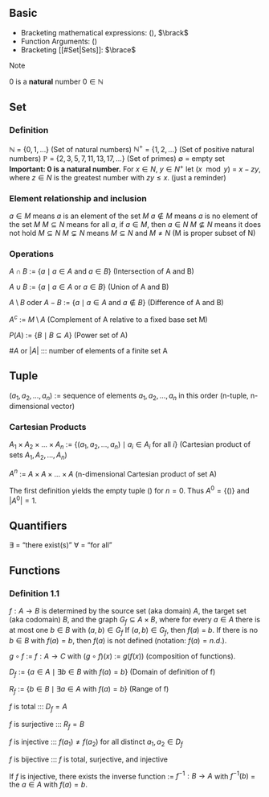 ## Basic
- Bracketing mathematical expressions: $\lparen \rparen$, $\brack$
- Function Arguments: $\lparen \rparen$
- Bracketing [[#Set|Sets]]: $\brace$

>[!Note]
>0 is a **natural** number $0 \in \mathbb{N}$
>

## Set
### Definition
$\mathbb{N}$ = $\{0, 1, \ldots\}$ (Set of natural numbers)
$\mathbb{N}^+$ = $\{1, 2, \ldots\}$ (Set of positive natural numbers)
$\mathbb{P}$ = $\{2, 3, 5, 7, 11, 13, 17, \ldots\}$ (Set of primes)
$\emptyset$ = empty set
**Important: $0$ is a natural number.**
For $x \in N$, $y \in N^+$ let $(x \mod y)$ = $x - zy$, where $z \in N$ is the greatest number with $zy \leq x$. (just a reminder)

### Element relationship and inclusion
$a \in M$ means $a$ is an element of the set $M$
$a \notin M$ means $a$ is no element of the set $M$
$M \subseteq N$ means for all $a$, if $a \in M$, then $a \in N$
$M \not\subseteq N$ means it does not hold $M \subseteq N$
$M \subsetneq N$ means $M \subseteq N$ and $M \neq N$ (M is proper subset of N)
### Operations
$A \cap B$ := $\{a \mid a \in A \text{ and } a \in B\}$ (Intersection of A and B)
<!--SR:!2025-07-27,161,234-->
$A \cup B$ := $\{a \mid a \in A \text{ or } a \in B\}$ (Union of A and B)
<!--SR:!2025-07-18,205,317-->
$A \setminus B$ oder $A - B$ := $\{a \mid a \in A \text{ and } a \notin B\}$ (Difference of A and B)
<!--SR:!2026-03-03,304,364-->
$A^c$ := $M \setminus A$ (Complement of A relative to a fixed base set M)
<!--SR:!2026-09-29,479,294-->
$P(A)$ := $\{B \mid B \subseteq A\}$ (Power set of A)
<!--SR:!2026-07-11,453,314-->
$\#A$ or $|A|$ ::: number of elements of a finite set A
<!--SR:!2025-06-12,169,310!2024-12-13,46,299-->
## Tuple
$(a_1, a_2, \ldots, a_n)$ := sequence of elements $a_1, a_2, \ldots, a_n$ in this order (n-tuple, n-dimensional vector)
<!--SR:!2025-11-12,291,334-->
### Cartesian Products
$A_1 \times A_2 \times \ldots \times A_n$ := $\{(a_1, a_2, \ldots, a_n) \mid a_i \in A_i \text{ for all } i\}$ (Cartesian product of sets $A_1,A_2, \ldots, A_n$)
<!--SR:!2026-05-04,415,317-->
$A^n$ := $A \times A \times \ldots \times A$ (n-dimensional Cartesian product of set A)
<!--SR:!2027-01-30,578,314-->
The first definition yields the empty tuple $( )$ for $n = 0$. Thus $A^0 = \{( )\}$ and $|A^0| = 1$.
## Quantifiers
$\exists$ = “there exist(s)”
$\forall$ = “for all”
## Functions
### Definition 1.1
$f : A \to B$ is determined by the source set (aka domain) $A$, the target set (aka codomain) $B$, and the graph $G_f \subseteq A \times B$, where for every $a \in A$ there is at most one $b \in B$ with $(a, b) \in G_f$
If $(a, b) \in G_f$, then $f(a)$ = $b$.
If there is no $b \in B$ with $f(a) = b$, then $f(a)$ is not defined (notation: $f(a) = n.d.$).

$g \circ f$ := $f : A \to C$ with $(g \circ f)(x)$ := $g(f(x))$ (composition of functions).
<!--SR:!2026-03-10,376,314-->
$D_f$ := $\{a \in A \mid \exists b \in B \text{ with } f(a) = b\}$ (Domain of definition of f)
<!--SR:!2026-03-09,375,314-->
$R_f$ := $\{b \in B \mid \exists a \in A \text{ with } f(a) = b\}$ (Range of f)
<!--SR:!2026-12-17,581,330-->
$f$ is total ::: $D_f = A$
<!--SR:!2025-07-16,76,294!2026-03-20,397,339-->
$f$ is surjective ::: $R_f = B$
<!--SR:!2025-12-05,285,298!2025-09-13,86,274-->
$f$ is injective ::: $f(a_1) \neq f(a_2)$ for all distinct $a_1, a_2 \in D_f$
<!--SR:!2025-09-16,177,278!2026-05-12,437,314-->
$f$ is bijective ::: $f$ is total, surjective, and injective
<!--SR:!2025-11-29,295,334!2025-11-26,305,338-->
If $f$ is injective, there exists the inverse function := $f^{-1} : B \to A$ with $f^{-1}(b)$ = the $a \in A$ with $f(a) = b$.
<!--SR:!2026-03-23,393,318-->